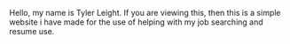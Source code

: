 Hello, my name is Tyler Leight. If you are viewing this, then this is a simple website i have made for the use of helping with my job searching and resume use. 
